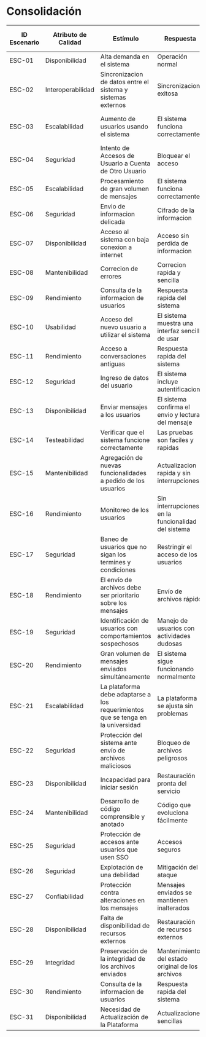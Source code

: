 # Consolidación

| ID Escenario | Atributo de Calidad | Estímulo                                                                         | Respuesta                                          | ID Escenario Preliminar            | Sustento           |
| ------------ | ------------------- | -------------------------------------------------------------------------------- | -------------------------------------------------- | ---------------------------------- | ------------------ |
| ESC-01       | Disponibilidad      | Alta demanda en el sistema                                                       | Operación normal                                   | ESCP-12                            | Demanda alta       |
| ESC-02       | Interoperabilidad   | Sincronizacion de datos entre el sistema y sistemas externos                     | Sincronizacion exitosa                             | ESCP-01, ESCP-16, ESCP-27          | Similitud          |
| ESC-03       | Escalabilidad       | Aumento de usuarios usando el sistema                                            | El sistema funciona correctamente                  | ESCP-02, ESCP-13, ESCP-15, ESCP-25 | Repetido           |
| ESC-04       | Seguridad           | Intento de Accesos de Usuario a Cuenta de Otro Usuario                           | Bloquear el acceso                                 | ESCP-03, ESCP-21, ESCP-28, ESCP-39 | Repetido           |
| ESC-05       | Escalabilidad       | Procesamiento de gran volumen de mensajes                                        | El sistema funciona correctamente                  | ESCP-04                            | Procesamiento alto |
| ESC-06       | Seguridad           | Envio de informacion delicada                                                    | Cifrado de la informacion                          | ESCP-05                            | Protección         |
| ESC-07       | Disponibilidad      | Acceso al sistema con baja conexion a internet                                   | Acceso sin perdida de informacion                  | ESCP-06, ESCP-23, ESCP-34          | Repetido           |
| ESC-08       | Mantenibilidad      | Correcion de errores                                                             | Correcion rapida y sencilla                        | ESCP-07                            | Corrección rápida  |
| ESC-09       | Rendimiento         | Consulta de la informacion de usuarios                                           | Respuesta rapida del sistema                       | ESCP-08                            | Consulta rápida    |
| ESC-10       | Usabilidad          | Acceso del nuevo usuario a utilizar el sistema                                   | El sistema muestra una interfaz sencilla de usar   | ESCP-09, ESCP-10, ESCP-22          | Repetido           |
| ESC-11       | Rendimiento         | Acceso a conversaciones antiguas                                                 | Respuesta rapida del sistema                       | ESCP-11, ESCP-26                   | Repetido           |
| ESC-12       | Seguridad           | Ingreso de datos del usuario                                                     | El sistema incluye autentificacion                 | ESCP-14                            | Autenticación      |
| ESC-13       | Disponibilidad      | Enviar mensajes a los usuarios                                                   | El sistema confirma el envio y lectura del mensaje | ESCP-17                            | Confirmación       |
| ESC-14       | Testeabilidad       | Verificar que el sistema funcione correctamente                                  | Las pruebas son faciles y rapidas                  | ESCP-18                            | Pruebas rápidas    |
| ESC-15       | Mantenibilidad      | Agregación de nuevas funcionalidades a pedido de los usuarios                    | Actualizacion rapida y sin interrupciones          | ESCP-19, ESCP-35, ESCP-40          | Repetido           |
| ESC-16       | Rendimiento         | Monitoreo de los usuarios                                                        | Sin interrupciones en la funcionalidad del sistema | ESCP-20                            | Monitoreo continuo |
| ESC-17       | Seguridad           | Baneo de usuarios que no sigan los termines y condiciones                        | Restringir el acceso de los usuarios               | ESCP-24, ESCP-36                   | Repetido           |
| ESC-18       | Rendimiento         | El envío de archivos debe ser prioritario sobre los mensajes                     | Envío de archivos rápido                           | ESCP-29, ESCP-48                   | Repetido           |
| ESC-19       | Seguridad           | Identificación de usuarios con comportamientos sospechosos                       | Manejo de usuarios con actividades dudosas         | ESCP-30, ESCP-55                   | Repetido           |
| ESC-20       | Rendimiento         | Gran volumen de mensajes enviados simultáneamente                                | El sistema sigue funcionando normalmente           | ESCP-31, ESCP-43                   | Repetido           |
| ESC-21       | Escalabilidad       | La plataforma debe adaptarse a los requerimientos que se tenga en la universidad | La plataforma se ajusta sin problemas              | ESCP-32, ESCP-41                   | Repetido           |
| ESC-22       | Seguridad           | Protección del sistema ante envío de archivos maliciosos                         | Bloqueo de archivos peligrosos                     | ESCP-33, ESCP-49                   | Repetido           |
| ESC-23       | Disponibilidad      | Incapacidad para iniciar sesión                                                  | Restauración pronta del servicio                   | ESCP-37, ESCP-44                   | Repetido           |
| ESC-24       | Mantenibilidad      | Desarrollo de código comprensible y anotado                                      | Código que evoluciona fácilmente                   | ESCP-36, ESCP-47                   | Repetido           |
| ESC-25       | Seguridad           | Protección de accesos ante usuarios que usen SSO                                 | Accesos seguros                                    | ESCP-42, ESCP-50                   | Repetido           |
| ESC-26       | Seguridad           | Explotación de una debilidad                                                     | Mitigación del ataque                              | ESCP-45                            | Mitigación         |
| ESC-27       | Confiabilidad       | Protección contra alteraciones en los mensajes                                   | Mensajes enviados se mantienen inalterados         | ESCP-46, ESCP-52                   | Repetido           |
| ESC-28       | Disponibilidad      | Falta de disponibilidad de recursos externos                                     | Restauración de recursos externos                  | ESCP-51                            | Restauración       |
| ESC-29       | Integridad          | Preservación de la integridad de los archivos enviados                           | Mantenimiento del estado original de los archivos  | ESCP-53                            | Inalterabilidad    |
| ESC-30       | Rendimiento         | Consulta de la informacion de usuarios                                           | Respuesta rapida del sistema                       | ESCP-56                            | Consulta rápida    |
| ESC-31       | Disponibilidad      | Necesidad de Actualización de la Plataforma                                      | Actualizaciones sencillas                          | ESCP-54                            | Disponible         |
